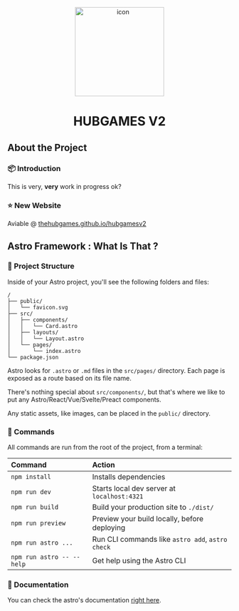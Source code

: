 <p align="center"><img src="https://wsrv.nl/?url=hubgames.studio/content/images/icon.png&w=300&h=300&fit=cover&mask=circle" alt="icon" height=200></p>

<h1 align="center">HUBGAMES V2</h1>

## About the Project

### 📦 Introduction
This is very, **very** work in progress ok?

### ⭐ New Website
Aviable @ [thehubgames.github.io/hubgamesv2](https://thehubgames.github.io/hubgamesv2)

## Astro Framework : What Is That ?

### 🚀 Project Structure

Inside of your Astro project, you'll see the following folders and files:

```text
/
├── public/
│   └── favicon.svg
├── src/
│   ├── components/
│   │   └── Card.astro
│   ├── layouts/
│   │   └── Layout.astro
│   └── pages/
│       └── index.astro
└── package.json
```

Astro looks for `.astro` or `.md` files in the `src/pages/` directory. Each page is exposed as a route based on its file name.

There's nothing special about `src/components/`, but that's where we like to put any Astro/React/Vue/Svelte/Preact components.

Any static assets, like images, can be placed in the `public/` directory.

### 🧞 Commands

All commands are run from the root of the project, from a terminal:

| Command                   | Action                                           |
| :------------------------ | :----------------------------------------------- |
| `npm install`             | Installs dependencies                            |
| `npm run dev`             | Starts local dev server at `localhost:4321`      |
| `npm run build`           | Build your production site to `./dist/`          |
| `npm run preview`         | Preview your build locally, before deploying     |
| `npm run astro ...`       | Run CLI commands like `astro add`, `astro check` |
| `npm run astro -- --help` | Get help using the Astro CLI                     |

### 👀 Documentation

You can check the astro's documentation [right here](https://docs.astro.build).
